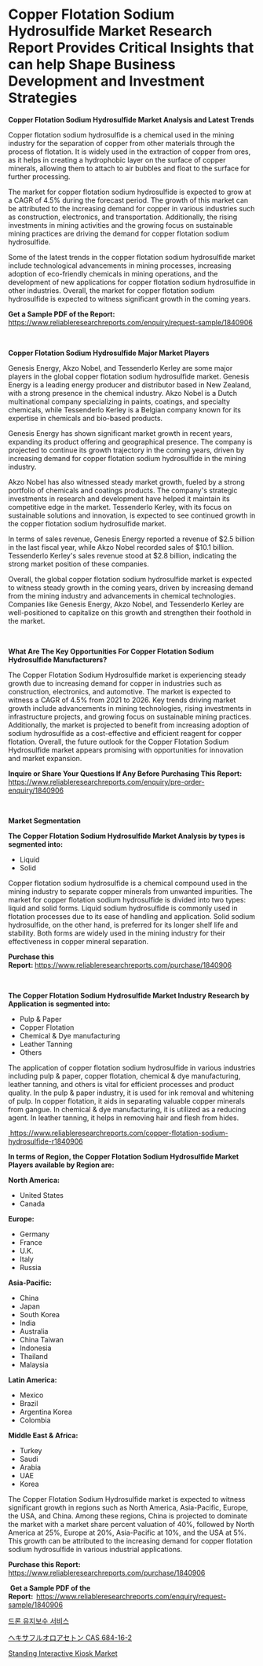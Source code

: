 <p><h1>Copper Flotation Sodium Hydrosulfide Market Research Report Provides Critical Insights that can help Shape Business Development and Investment Strategies</h1></p><p><strong>Copper Flotation Sodium Hydrosulfide Market Analysis and Latest Trends</strong></p>
<p><p>Copper flotation sodium hydrosulfide is a chemical used in the mining industry for the separation of copper from other materials through the process of flotation. It is widely used in the extraction of copper from ores, as it helps in creating a hydrophobic layer on the surface of copper minerals, allowing them to attach to air bubbles and float to the surface for further processing.</p><p>The market for copper flotation sodium hydrosulfide is expected to grow at a CAGR of 4.5% during the forecast period. The growth of this market can be attributed to the increasing demand for copper in various industries such as construction, electronics, and transportation. Additionally, the rising investments in mining activities and the growing focus on sustainable mining practices are driving the demand for copper flotation sodium hydrosulfide.</p><p>Some of the latest trends in the copper flotation sodium hydrosulfide market include technological advancements in mining processes, increasing adoption of eco-friendly chemicals in mining operations, and the development of new applications for copper flotation sodium hydrosulfide in other industries. Overall, the market for copper flotation sodium hydrosulfide is expected to witness significant growth in the coming years.</p></p>
<p><strong>Get a Sample PDF of the Report:&nbsp;</strong> <a href="https://www.reliableresearchreports.com/enquiry/request-sample/1840906">https://www.reliableresearchreports.com/enquiry/request-sample/1840906</a></p>
<p>&nbsp;</p>
<p><strong>Copper Flotation Sodium Hydrosulfide Major Market Players</strong></p>
<p><p>Genesis Energy, Akzo Nobel, and Tessenderlo Kerley are some major players in the global copper flotation sodium hydrosulfide market. Genesis Energy is a leading energy producer and distributor based in New Zealand, with a strong presence in the chemical industry. Akzo Nobel is a Dutch multinational company specializing in paints, coatings, and specialty chemicals, while Tessenderlo Kerley is a Belgian company known for its expertise in chemicals and bio-based products.</p><p>Genesis Energy has shown significant market growth in recent years, expanding its product offering and geographical presence. The company is projected to continue its growth trajectory in the coming years, driven by increasing demand for copper flotation sodium hydrosulfide in the mining industry.</p><p>Akzo Nobel has also witnessed steady market growth, fueled by a strong portfolio of chemicals and coatings products. The company's strategic investments in research and development have helped it maintain its competitive edge in the market. Tessenderlo Kerley, with its focus on sustainable solutions and innovation, is expected to see continued growth in the copper flotation sodium hydrosulfide market.</p><p>In terms of sales revenue, Genesis Energy reported a revenue of $2.5 billion in the last fiscal year, while Akzo Nobel recorded sales of $10.1 billion. Tessenderlo Kerley's sales revenue stood at $2.8 billion, indicating the strong market position of these companies.</p><p>Overall, the global copper flotation sodium hydrosulfide market is expected to witness steady growth in the coming years, driven by increasing demand from the mining industry and advancements in chemical technologies. Companies like Genesis Energy, Akzo Nobel, and Tessenderlo Kerley are well-positioned to capitalize on this growth and strengthen their foothold in the market.</p></p>
<p>&nbsp;</p>
<p><strong>What Are The Key Opportunities For Copper Flotation Sodium Hydrosulfide Manufacturers?</strong></p>
<p><p>The Copper Flotation Sodium Hydrosulfide market is experiencing steady growth due to increasing demand for copper in industries such as construction, electronics, and automotive. The market is expected to witness a CAGR of 4.5% from 2021 to 2026. Key trends driving market growth include advancements in mining technologies, rising investments in infrastructure projects, and growing focus on sustainable mining practices. Additionally, the market is projected to benefit from increasing adoption of sodium hydrosulfide as a cost-effective and efficient reagent for copper flotation. Overall, the future outlook for the Copper Flotation Sodium Hydrosulfide market appears promising with opportunities for innovation and market expansion.</p></p>
<p><strong>Inquire or Share Your Questions If Any Before Purchasing This Report:</strong> <a href="https://www.reliableresearchreports.com/enquiry/pre-order-enquiry/1840906">https://www.reliableresearchreports.com/enquiry/pre-order-enquiry/1840906</a></p>
<p>&nbsp;</p>
<p><strong>Market Segmentation</strong></p>
<p><strong>The Copper Flotation Sodium Hydrosulfide Market Analysis by types is segmented into:</strong></p>
<p><ul><li>Liquid</li><li>Solid</li></ul></p>
<p><p>Copper flotation sodium hydrosulfide is a chemical compound used in the mining industry to separate copper minerals from unwanted impurities. The market for copper flotation sodium hydrosulfide is divided into two types: liquid and solid forms. Liquid sodium hydrosulfide is commonly used in flotation processes due to its ease of handling and application. Solid sodium hydrosulfide, on the other hand, is preferred for its longer shelf life and stability. Both forms are widely used in the mining industry for their effectiveness in copper mineral separation.</p></p>
<p><strong>Purchase this Report:&nbsp;</strong><a href="https://www.reliableresearchreports.com/purchase/1840906">https://www.reliableresearchreports.com/purchase/1840906</a></p>
<p>&nbsp;</p>
<p><strong>The Copper Flotation Sodium Hydrosulfide Market Industry Research by Application is segmented into:</strong></p>
<p><ul><li>Pulp & Paper</li><li>Copper Flotation</li><li>Chemical & Dye manufacturing</li><li>Leather Tanning</li><li>Others</li></ul></p>
<p><p>The application of copper flotation sodium hydrosulfide in various industries including pulp & paper, copper flotation, chemical & dye manufacturing, leather tanning, and others is vital for efficient processes and product quality. In the pulp & paper industry, it is used for ink removal and whitening of pulp. In copper flotation, it aids in separating valuable copper minerals from gangue. In chemical & dye manufacturing, it is utilized as a reducing agent. In leather tanning, it helps in removing hair and flesh from hides.</p></p>
<p><a href="https://www.reliableresearchreports.com/copper-flotation-sodium-hydrosulfide-r1840906">&nbsp;https://www.reliableresearchreports.com/copper-flotation-sodium-hydrosulfide-r1840906</a></p>
<p><strong>In terms of Region, the Copper Flotation Sodium Hydrosulfide Market Players available by Region are:</strong></p>
<p>
    <p> <strong> North America: </strong>
        <ul>
            <li>United States</li>
            <li>Canada</li>
        </ul>
        </p> 
    <p> <strong> Europe: </strong>
        <ul>
            <li>Germany</li>
            <li>France</li>
            <li>U.K.</li>
            <li>Italy</li>
            <li>Russia</li>
        </ul>
        </p> 
    <p> <strong> Asia-Pacific: </strong>
        <ul>
            <li>China</li>
            <li>Japan</li>
            <li>South Korea</li>
            <li>India</li>
            <li>Australia</li>
            <li>China Taiwan</li>
            <li>Indonesia</li>
            <li>Thailand</li>
            <li>Malaysia</li>
        </ul>
        </p> 
    <p> <strong> Latin America: </strong>
        <ul>
            <li>Mexico</li>
            <li>Brazil</li>
            <li>Argentina Korea</li>
            <li>Colombia</li>
        </ul>
        </p> 
    <p> <strong> Middle East & Africa: </strong>
        <ul>
            <li>Turkey</li>
            <li>Saudi</li>
            <li>Arabia</li>
            <li>UAE</li>
            <li>Korea</li>
        </ul>
    </p>
    </p>
<p><p>The Copper Flotation Sodium Hydrosulfide market is expected to witness significant growth in regions such as North America, Asia-Pacific, Europe, the USA, and China. Among these regions, China is projected to dominate the market with a market share percent valuation of 40%, followed by North America at 25%, Europe at 20%, Asia-Pacific at 10%, and the USA at 5%. This growth can be attributed to the increasing demand for copper flotation sodium hydrosulfide in various industrial applications.</p></p>
<p><strong>Purchase this Report: </strong><a href="https://www.reliableresearchreports.com/purchase/1840906">https://www.reliableresearchreports.com/purchase/1840906</a></p>
<p>&nbsp;<strong>Get a Sample PDF of the Report:&nbsp;&nbsp;</strong><a href="https://www.reliableresearchreports.com/enquiry/request-sample/1840906">https://www.reliableresearchreports.com/enquiry/request-sample/1840906</a></p>
<p><strong></strong></p>
<p><p><a href="https://github.com/konokaryan/Market-Research-Report-List-1/blob/main/1195646144368.md">드론 유지보수 서비스</a></p><p><a href="https://medium.com/@jacksonwiza1924/%E3%82%B0%E3%83%AD%E3%83%BC%E3%83%90%E3%83%AB%E3%83%98%E3%82%AD%E3%82%B5%E3%83%95%E3%83%AB%E3%82%AA%E3%83%AD%E3%82%A2%E3%82%BB%E3%83%88%E3%83%B3cas-684-16-2%E5%B8%82%E5%A0%B4%E3%81%AE%E8%A6%8F%E6%A8%A1%E3%81%AF-%E6%A5%AD%E7%95%8C%E4%BA%88%E6%B8%AC%E3%81%AB%E3%82%88%E3%82%8C%E3%81%B0-2024%E5%B9%B4%E3%81%8B%E3%82%892031%E5%B9%B4%E3%81%BE%E3%81%A7-%E3%81%AEcagr%E3%82%92%E7%B5%8C%E9%A8%93%E3%81%99%E3%82%8B%E8%A6%8B%E8%BE%BC%E3%81%BF%E3%81%A7%E3%81%99-a0e52ca8e76f">ヘキサフルオロアセトン CAS 684-16-2</a></p><p><a href="https://view.publitas.com/reportprime-1/deep-dive-into-the-standing-interactive-kiosk-market-itstrends-market-segmentation-and-competitive-analysis/">Standing Interactive Kiosk Market</a></p></p>